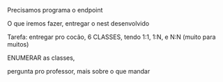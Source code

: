 
Precisamos programa o endpoint


O que iremos fazer, entregar o nest desenvolvido

Tarefa:
entregar pro cocão, 6 CLASSES, tendo 1:1, 1:N, e N:N (muito para muitos)

ENUMERAR as classes,

pergunta pro professor, mais sobre o que mandar